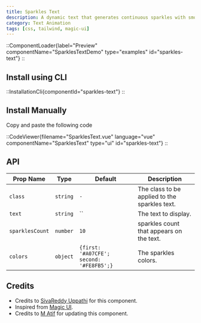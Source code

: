 ```yaml
---
title: Sparkles Text
description: A dynamic text that generates continuous sparkles with smooth transitions, perfect for highlighting text with animated stars.
category: Text Animation
tags: [css, tailwind, magic-ui]
---
```


::ComponentLoader{label="Preview" componentName="SparklesTextDemo" type="examples" id="sparkles-text"}
::

## Install using CLI

::InstallationCli{componentId="sparkles-text"}
::

## Install Manually

Copy and paste the following code

::CodeViewer{filename="SparklesText.vue" language="vue" componentName="SparklesText" type="ui" id="sparkles-text"}
::

## API

| Prop Name       | Type     | Default                                  | Description                                   |
| --------------- | -------- | ---------------------------------------- | --------------------------------------------- |
| `class`         | `string` | `-`                                      | The class to be applied to the sparkles text. |
| `text`          | `string` | ``                                       | The text to display.                          |
| `sparklesCount` | `number` | `10`                                     | sparkles count that appears on the text.      |
| `colors`        | `object` | `{first: '#A07CFE'; second: '#FE8FB5';}` | The sparkles colors.                          |

## Credits

- Credits to [SivaReddy Uppathi](https://github.com/sivareddyuppathi) for this component.
- Inspired from [Magic UI](https://magicui.design/docs/components/sparkles-text).
- Credits to [M Atif](https://github.com/atif0075) for updating this component.
